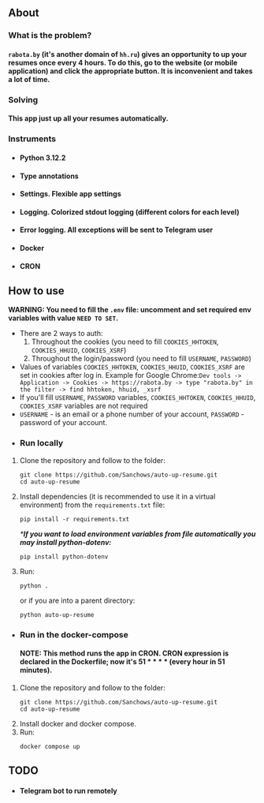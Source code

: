 ## About
### What is the problem?
#### `rabota.by` (it's another domain of `hh.ru`) gives an opportunity to up your resumes once every 4 hours. To do this, go to the website (or mobile application) and click the appropriate button. It is inconvenient and takes a lot of time.
### Solving
#### This app just up all your resumes automatically.
### Instruments
- #### Python 3.12.2
- #### Type annotations
- #### Settings. Flexible app settings
- #### Logging. Colorized stdout logging (different colors for each level)
- #### Error logging. All exceptions will be sent to Telegram user
- #### Docker
- #### CRON
## How to use
**WARNING: You need to fill the `.env` file: uncomment and set required env variables with value `NEED TO SET`.**
- There are 2 ways to auth:
  1) Throughout the cookies (you need to fill `COOKIES_HHTOKEN`, `COOKIES_HHUID`, `COOKIES_XSRF`)
  2) Throughout the login/password (you need to fill `USERNAME`, `PASSWORD`)
- Values of variables `COOKIES_HHTOKEN`, `COOKIES_HHUID`, `COOKIES_XSRF` are set in cookies after log in. 
Example for Google Chrome:`Dev tools -> Application -> Cookies -> https://rabota.by -> type "rabota.by" in the filter -> find hhtoken, hhuid, _xsrf`
- If you'll fill `USERNAME`, `PASSWORD` variables, `COOKIES_HHTOKEN`, `COOKIES_HHUID`, `COOKIES_XSRF` variables are not required
- `USERNAME` - is an email or a phone number of your account, `PASSWORD` - password of your account. 
- ### Run locally
1. Clone the repository and follow to the folder:
    ```shell
    git clone https://github.com/Sanchows/auto-up-resume.git
    cd auto-up-resume
    ```
2. Install dependencies (it is recommended to use it in a virtual environment) from the `requirements.txt` file:
    ```shell
    pip install -r requirements.txt
    ```
    _***If you want to load environment variables from file automatically you may install python-dotenv:**_
    ```shell
    pip install python-dotenv
    ```
3. Run:
   ```shell
   python .
   ```
   or if you are into a parent directory:
   ```shell
   python auto-up-resume
   ```
- ### Run in the docker-compose
   #### NOTE: This method runs the app in CRON. CRON expression is declared in the Dockerfile; now it's 51 * * * * (every hour in 51 minutes).
1. Clone the repository and follow to the folder:
    ```shell
    git clone https://github.com/Sanchows/auto-up-resume.git
    cd auto-up-resume
    ```
2. Install docker and docker compose.
3. Run:
   ```shell
   docker compose up
   ```
## TODO
- #### Telegram bot to run remotely
